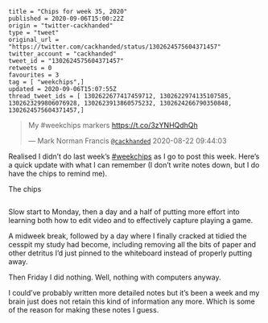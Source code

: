 ```
title = "Chips for week 35, 2020"
published = 2020-09-06T15:00:22Z
origin = "twitter-cackhanded"
type = "tweet"
original_url = "https://twitter.com/cackhanded/status/1302624575604371457"
twitter_account = "cackhanded"
tweet_id = "1302624575604371457"
retweets = 0
favourites = 3
tag = [ "weekchips",]
updated = 2020-09-06T15:07:55Z
thread_tweet_ids = [ 1302622677417459712, 1302622974135107585, 1302623299806076928, 1302623913860575232, 1302624266790350848, 1302624575604371457,]
```

> My #weekchips markers https://t.co/3zYNHQdhQh
> 
> — Mark Norman Francis [`@cackhanded`](https://twitter.com/cackhanded/status/1297107256354504704) 2020-08-22 09:44:03

Realised I didn’t do last week’s [#weekchips](/tags/weekchips/) as I go to post this week. Here’s a quick update with what I can remember (I don’t write notes down, but I do have the chips to remind me). 

The chips

<p class='image'><img src='https://mnf.m17s.net/2020/09/06/EhPYrHHWsAABdlG.jpg' alt=''></p>

Slow start to Monday, then a day and a half of putting more effort into learning both how to edit video and to effectively capture playing a game.

A midweek break, followed by a day where I finally cracked at tidied the cesspit my study had become, including removing all the bits of paper and other detritus I’d just pinned to the whiteboard instead of properly putting away.

Then Friday I did nothing. Well, nothing with computers anyway.

I could’ve probably written more detailed notes but it’s been a week and my brain just does not retain this kind of information any more. Which is some of the reason for making these notes I guess.

